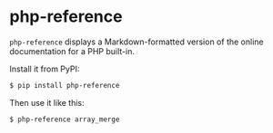# php-reference

`php-reference` displays a Markdown-formatted version of the online
documentation for a PHP built-in.

Install it from PyPI:
```bash
$ pip install php-reference
```

Then use it like this:
```bash
$ php-reference array_merge
```
